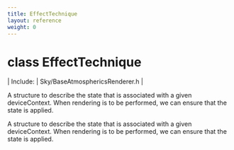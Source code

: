 ```yaml
---
title: EffectTechnique
layout: reference
weight: 0
---
```

class EffectTechnique
===

| Include: | Sky/BaseAtmosphericsRenderer.h |

A structure to describe the state that is associated with a given deviceContext.
When rendering is to be performed, we can ensure that the state is applied.
  



A structure to describe the state that is associated with a given deviceContext.
When rendering is to be performed, we can ensure that the state is applied.
  

